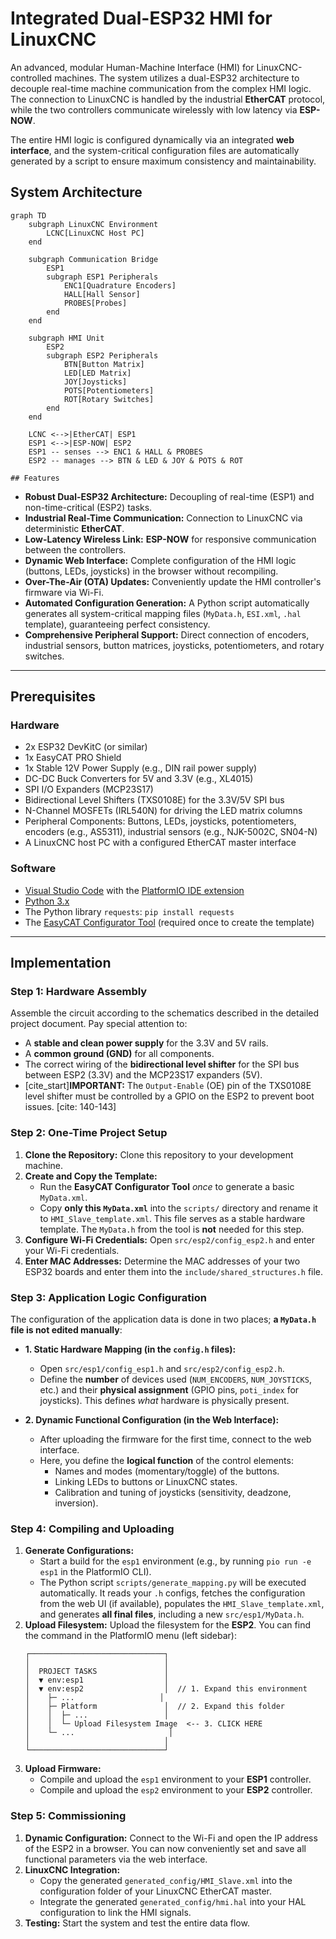 # Integrated Dual-ESP32 HMI for LinuxCNC

An advanced, modular Human-Machine Interface (HMI) for LinuxCNC-controlled machines. The system utilizes a dual-ESP32 architecture to decouple real-time machine communication from the complex HMI logic. The connection to LinuxCNC is handled by the industrial **EtherCAT** protocol, while the two controllers communicate wirelessly with low latency via **ESP-NOW**.

The entire HMI logic is configured dynamically via an integrated **web interface**, and the system-critical configuration files are automatically generated by a script to ensure maximum consistency and maintainability.

## System Architecture

```mermaid
graph TD
    subgraph LinuxCNC Environment
        LCNC[LinuxCNC Host PC]
    end

    subgraph Communication Bridge
        ESP1
        subgraph ESP1 Peripherals
            ENC1[Quadrature Encoders]
            HALL[Hall Sensor]
            PROBES[Probes]
        end
    end

    subgraph HMI Unit
        ESP2
        subgraph ESP2 Peripherals
            BTN[Button Matrix]
            LED[LED Matrix]
            JOY[Joysticks]
            POTS[Potentiometers]
            ROT[Rotary Switches]
        end
    end

    LCNC <-->|EtherCAT| ESP1
    ESP1 <-->|ESP-NOW| ESP2
    ESP1 -- senses --> ENC1 & HALL & PROBES
    ESP2 -- manages --> BTN & LED & JOY & POTS & ROT
```

    ## Features

- **Robust Dual-ESP32 Architecture:** Decoupling of real-time (ESP1) and non-time-critical (ESP2) tasks.
- **Industrial Real-Time Communication:** Connection to LinuxCNC via deterministic **EtherCAT**.
- **Low-Latency Wireless Link:** **ESP-NOW** for responsive communication between the controllers.
- **Dynamic Web Interface:** Complete configuration of the HMI logic (buttons, LEDs, joysticks) in the browser without recompiling.
- **Over-The-Air (OTA) Updates:** Conveniently update the HMI controller's firmware via Wi-Fi.
- **Automated Configuration Generation:** A Python script automatically generates all system-critical mapping files (`MyData.h`, `ESI.xml`, `.hal` template), guaranteeing perfect consistency.
- **Comprehensive Peripheral Support:** Direct connection of encoders, industrial sensors, button matrices, joysticks, potentiometers, and rotary switches.

---

## Prerequisites

### Hardware

- 2x ESP32 DevKitC (or similar)
- 1x EasyCAT PRO Shield
- 1x Stable 12V Power Supply (e.g., DIN rail power supply)
- DC-DC Buck Converters for 5V and 3.3V (e.g., XL4015)
- SPI I/O Expanders (MCP23S17)
- Bidirectional Level Shifters (TXS0108E) for the 3.3V/5V SPI bus
- N-Channel MOSFETs (IRL540N) for driving the LED matrix columns
- Peripheral Components: Buttons, LEDs, joysticks, potentiometers, encoders (e.g., AS5311), industrial sensors (e.g., NJK-5002C, SN04-N)
- A LinuxCNC host PC with a configured EtherCAT master interface

### Software

- [Visual Studio Code](https://code.visualstudio.com/) with the [PlatformIO IDE extension](https://platformio.org/platformio-ide)
- [Python 3.x](https://www.python.org/downloads/)
- The Python library `requests`: `pip install requests`
- The [EasyCAT Configurator Tool](http://www.bausano.net/en/hardware/easycat-pro.html) (required once to create the template)

---

## Implementation

### Step 1: Hardware Assembly

Assemble the circuit according to the schematics described in the detailed project document. Pay special attention to:

- A **stable and clean power supply** for the 3.3V and 5V rails.
- A **common ground (GND)** for all components.
- The correct wiring of the **bidirectional level shifter** for the SPI bus between ESP2 (3.3V) and the MCP23S17 expanders (5V).
- [cite_start]**IMPORTANT:** The `Output-Enable` (OE) pin of the TXS0108E level shifter must be controlled by a GPIO on the ESP2 to prevent boot issues. [cite: 140-143]

### Step 2: One-Time Project Setup

1.  **Clone the Repository:** Clone this repository to your development machine.
2.  **Create and Copy the Template:**
    - Run the **EasyCAT Configurator Tool** _once_ to generate a basic `MyData.xml`.
    - Copy **only this `MyData.xml`** into the `scripts/` directory and rename it to `HMI_Slave_template.xml`. This file serves as a stable hardware template. The `MyData.h` from the tool is **not** needed for this step.
3.  **Configure Wi-Fi Credentials:** Open `src/esp2/config_esp2.h` and enter your Wi-Fi credentials.
4.  **Enter MAC Addresses:** Determine the MAC addresses of your two ESP32 boards and enter them into the `include/shared_structures.h` file.

### Step 3: Application Logic Configuration

The configuration of the application data is done in two places; **a `MyData.h` file is not edited manually**:

- **1. Static Hardware Mapping (in the `config.h` files):**

  - Open `src/esp1/config_esp1.h` and `src/esp2/config_esp2.h`.
  - Define the **number** of devices used (`NUM_ENCODERS`, `NUM_JOYSTICKS`, etc.) and their **physical assignment** (GPIO pins, `poti_index` for joysticks). This defines _what_ hardware is physically present.

- **2. Dynamic Functional Configuration (in the Web Interface):**
  - After uploading the firmware for the first time, connect to the web interface.
  - Here, you define the **logical function** of the control elements:
    - Names and modes (momentary/toggle) of the buttons.
    - Linking LEDs to buttons or LinuxCNC states.
    - Calibration and tuning of joysticks (sensitivity, deadzone, inversion).

### Step 4: Compiling and Uploading

1.  **Generate Configurations:**
    - Start a build for the `esp1` environment (e.g., by running `pio run -e esp1` in the PlatformIO CLI).
    - The Python script `scripts/generate_mapping.py` will be executed automatically. It reads your `.h` configs, fetches the configuration from the web UI (if available), populates the `HMI_Slave_template.xml`, and generates **all final files**, including a new `src/esp1/MyData.h`.
2.  **Upload Filesystem:** Upload the filesystem for the **ESP2**. You can find the command in the PlatformIO menu (left sidebar):
    ```
    ┌──────────────────────────────┐
    │                              │
    │  PROJECT TASKS               │
    │  ▼ env:esp1                  │
    │  ▼ env:esp2                  │  // 1. Expand this environment
    │    ├─ ...                   │
    │    ├─ Platform               │  // 2. Expand this folder
    │    │  ├─ ...                 │
    │    │  └─ Upload Filesystem Image  <-- 3. CLICK HERE
    │    └─ ...                     │
    │                              │
    └──────────────────────────────┘
    ```
3.  **Upload Firmware:**
    - Compile and upload the `esp1` environment to your **ESP1** controller.
    - Compile and upload the `esp2` environment to your **ESP2** controller.

### Step 5: Commissioning

1.  **Dynamic Configuration:** Connect to the Wi-Fi and open the IP address of the ESP2 in a browser. You can now conveniently set and save all functional parameters via the web interface.
2.  **LinuxCNC Integration:**
    - Copy the generated `generated_config/HMI_Slave.xml` into the configuration folder of your LinuxCNC EtherCAT master.
    - Integrate the generated `generated_config/hmi.hal` into your HAL configuration to link the HMI signals.
3.  **Testing:** Start the system and test the entire data flow.

```

```
